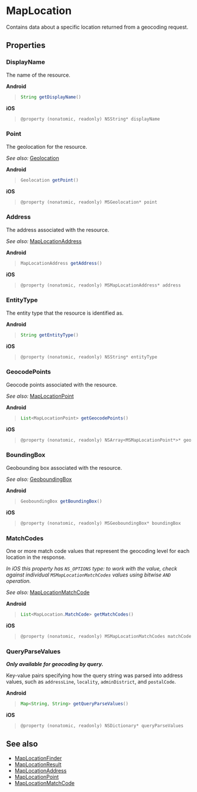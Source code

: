 # MapLocation

Contains data about a specific location returned from a geocoding request.

## Properties

### DisplayName

The name of the resource.

**Android**

>```java
>String getDisplayName()
>```

**iOS**

>```objectivec
>@property (nonatomic, readonly) NSString* displayName
>```

### Point

The geolocation for the resource.

_See also:_ [Geolocation](../map-control-api/Geolocation-class.md)

**Android**

>```java
>Geolocation getPoint()
>```

**iOS**

>```objectivec
>@property (nonatomic, readonly) MSGeolocation* point
>```

### Address

The address associated with the resource.

_See also:_ [MapLocationAddress](MapLocationAddress-class.md)

**Android**

>```java
>MapLocationAddress getAddress()
>```

**iOS**

>```objectivec
>@property (nonatomic, readonly) MSMapLocationAddress* address
>```

### EntityType

The entity type that the resource is identified as.

**Android**

>```java
>String getEntityType()
>```

**iOS**

>```objectivec
>@property (nonatomic, readonly) NSString* entityType
>```

### GeocodePoints

Geocode points associated with the resource.

_See also:_ [MapLocationPoint](MapLocationPoint-class.md)

**Android**

>```java
>List<MapLocationPoint> getGeocodePoints()
>```

**iOS**

>```objectivec
>@property (nonatomic, readonly) NSArray<MSMapLocationPoint*>* geocodePoints
>```

### BoundingBox

Geobounding box associated with the resource.

_See also:_ [GeoboundingBox](../map-control-api/GeoboundingBox-class.md)

**Android**

>```java
>GeoboundingBox getBoundingBox()
>```

**iOS**

>```objectivec
>@property (nonatomic, readonly) MSGeoboundingBox* boundingBox
>```

### MatchCodes

One or more match code values that represent the geocoding level for each location in the response.

*In iOS this property has `NS_OPTIONS` type: to work with the value, check against individual `MSMapLocationMatchCodes` values using bitwise `AND` operation.*

_See also:_ [MapLocationMatchCode](MapLocationMatchCode-enumeration.md)

**Android**

>```java
>List<MapLocation.MatchCode> getMatchCodes()
>```

**iOS**

>```objectivec
>@property (nonatomic, readonly) MSMapLocationMatchCodes matchCodes
>```

### QueryParseValues

***Only available for geocoding by query.***

Key-value pairs specifying how the query string was parsed into address values, such as `addressLine`, `locality`, `adminDistrict`, and `postalCode`.

**Android**

>```java
>Map<String, String> getQueryParseValues()
>```

**iOS**

>```objectivec
>@property (nonatomic, readonly) NSDictionary* queryParseValues
>```

## See also

* [MapLocationFinder](MapLocationFinder-class.md)
* [MapLocationResult](MapLocationResult-class.md)
* [MapLocationAddress](MapLocationAddress-class.md)
* [MapLocationPoint](MapLocationPoint-class.md)
* [MapLocationMatchCode](MapLocationMatchCode-enumeration.md)
